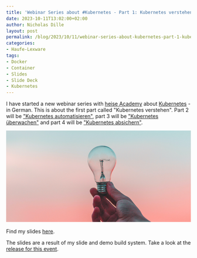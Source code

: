 ```yaml
---
title: 'Webinar Series about #Kubernetes - Part 1: Kubernetes verstehen (German)'
date: 2023-10-11T13:02:00+02:00
author: Nicholas Dille
layout: post
permalink: /blog/2023/10/11/webinar-series-about-kubernetes-part-1-kubernetes-verstehen/
categories:
- Haufe-Lexware
tags:
- Docker
- Container
- Slides
- Slide Deck
- Kubernetes
---
```

I have started a new webinar series with [heise Academy](https://heise-academy.de/) about [Kubernetes](https://heise-academy.de/webinare/kubernetes1023) - in German. This is about the first part called "Kubernetes verstehen". Part 2 will be ["Kubernetes automatisieren"](/blog/2023/10/18/webinar-series-about-kubernetes-part-2-kubernetes-automatisieren/), part 3 will be ["Kubernetes überwachen"](/blog/2023/10/25/webinar-series-about-kubernetes-part-3-kubernetes-ueberwachen/) and part 4 will be ["Kubernetes absichern"](/blog/2023/11/03/webinar-series-about-kubernetes-part-4-kubernetes-absichern/).

<img src="/media/2023/10/diego-ph-fIq0tET6llw-unsplash.jpg" style="object-fit: cover; object-position: center 45%; width: 100%; height: 250px;" />

<!--more-->

Find my slides [here](/slides/2023-10-11/heise-Kubernetes-verstehen.html).

The slides are a result of my slide and demo build system. Take a look at the [release for this event](https://github.com/nicholasdille/container-slides/releases/tag/20231011).